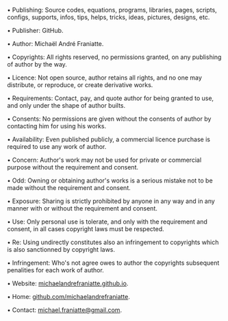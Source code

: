 ﻿  
• Publishing: Source codes, equations, programs, libraries, pages, scripts, configs, supports, infos, tips, helps, tricks, ideas, pictures, designs, etc.  
  
• Publisher: GitHub.  
  
• Author: Michaël André Franiatte.  
  
• Copyrights: All rights reserved, no permissions granted, on any publishing of author by the way.  
  
• Licence: Not open source, author retains all rights, and no one may distribute, or reproduce, or create derivative works.  
  
• Requirements: Contact, pay, and quote author for being granted to use, and only under the shape of author builts.  
  
• Consents: No permissions are given without the consents of author by contacting him for using his works.  
  
• Availability: Even published publicly, a commercial licence purchase is required to use any work of author.  
  
• Concern: Author's work may not be used for private or commercial purpose without the requirement and consent.  
  
• Odd: Owning or obtaining author's works is a serious mistake not to be made without the requirement and consent.  
  
• Exposure: Sharing is strictly prohibited by anyone in any way and in any manner with or without the requirement and consent.  
  
• Use: Only personal use is tolerate, and only with the requirement and consent, in all cases copyright laws must be respected.  
  
• Re: Using undirectly constitutes also an infringement to copyrights which is also sanctionned by copyright laws.  
  
• Infringement: Who's not agree owes to author the copyrights subsequent penalities for each work of author.  
  
• Website: [michaelandrefraniatte.github.io](https://michaelandrefraniatte.github.io/).  
  
• Home: [github.com/michaelandrefraniatte](https://github.com/michaelandrefraniatte).  
  
• Contact: michael.franiatte@gmail.com.  
  